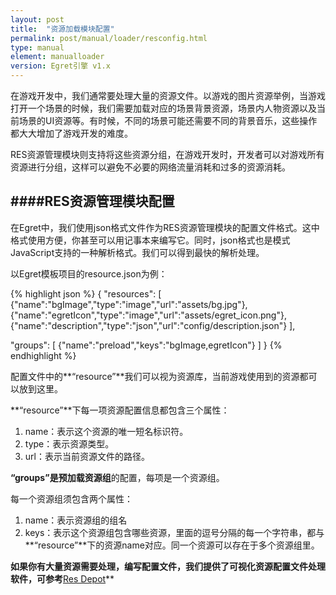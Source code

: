 ```yaml
---
layout: post
title:  "资源加载模块配置"
permalink: post/manual/loader/resconfig.html
type: manual
element: manualloader
version: Egret引擎 v1.x
---
```


在游戏开发中，我们通常要处理大量的资源文件。以游戏的图片资源举例，当游戏打开一个场景的时候，我们需要加载对应的场景背景资源，场景内人物资源以及当前场景的UI资源等。有时候，不同的场景可能还需要不同的背景音乐，这些操作都大大增加了游戏开发的难度。

RES资源管理模块则支持将这些资源分组，在游戏开发时，开发者可以对游戏所有资源进行分组，这样可以避免不必要的网络流量消耗和过多的资源消耗。

####RES资源管理模块配置
---

在Egret中，我们使用json格式文件作为RES资源管理模块的配置文件格式。这中格式使用方便，你甚至可以用记事本来编写它。同时，json格式也是模式JavaScript支持的一种解析格式。我们可以得到最快的解析处理。

以Egret模板项目的resource.json为例：

{% highlight json %}
{
"resources":
    [
        {"name":"bgImage","type":"image","url":"assets/bg.jpg"},
        {"name":"egretIcon","type":"image","url":"assets/egret_icon.png"},
        {"name":"description","type":"json","url":"config/description.json"}
    ],

"groups":
    [
        {"name":"preload","keys":"bgImage,egretIcon"}
    ]
}
{% endhighlight %}

配置文件中的**“resource”**我们可以视为资源库，当前游戏使用到的资源都可以放到这里。

**“resource”**下每一项资源配置信息都包含三个属性：

1. name：表示这个资源的唯一短名标识符。
2. type：表示资源类型。
3. url：表示当前资源文件的路径。

**“groups”**是预加载**资源组**的配置，每项是一个资源组。

每一个资源组须包含两个属性：

1. name：表示资源组的组名
2. keys：表示这个资源组包含哪些资源，里面的逗号分隔的每一个字符串，都与**“resource”**下的资源name对应。同一个资源可以存在于多个资源组里。

**如果你有大量资源需要处理，编写配置文件，我们提供了可视化资源配置文件处理软件，可参考**<a href="{{site.baseurl}}/post/tools/egrettools/restool.html" target="_blank">Res Depot</a>**